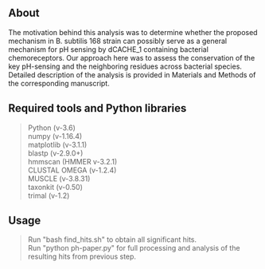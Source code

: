 About
---
The motivation behind this analysis was to determine whether the proposed mechanism in B. subtilis 168 
strain can possibly serve as a general mechanism for pH sensing by dCACHE_1 containing bacterial 
chemoreceptors. Our approach here was to assess the conservation of the key pH-sensing and the neighboring
residues across bacterial species. 
Detailed description of the analysis is provided in  Materials and Methods of the corresponding manuscript.  


Required tools and Python libraries  
---
>Python (v-3.6)  
numpy (v-1.16.4)  
matplotlib (v-3.1.1)  
blastp (v-2.9.0+)  
hmmscan (HMMER v-3.2.1)  
CLUSTAL OMEGA (v-1.2.4)  
MUSCLE (v-3.8.31)  
taxonkit (v-0.50)  
trimal (v-1.2)  


Usage  
---
>Run "bash find_hits.sh" to obtain all significant hits.  
Run "python ph-paper.py" for full processing and analysis of the resulting hits from previous step.  
